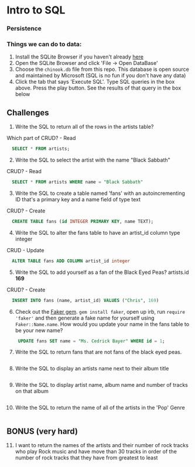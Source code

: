 Intro to SQL
============

### Persistence


### Things we can do to data:



1. Install the SQLite Browser if you haven't already [here](http://sqlitebrowser.org/)
2. Open the SQLite Browser and click 'File -> Open DataBase'
3. Choose the `chinook.db` file from this repo. This database is open source and maintained by Microsoft (SQL is no fun if you don't have any data)
4. Click the tab that says 'Execute SQL'. Type SQL queries in the box above. Press the play button. See the results of that query in the box below

## Challenges

1. Write the SQL to return all of the rows in the artists table?

Which part of CRUD? - Read

```SQL
  SELECT * FROM artists;
```

2. Write the SQL to select the artist with the name "Black Sabbath"

CRUD? - Read

```SQL
  SELECT * FROM artists WHERE name = "Black Sabbath"

```

3. Write the SQL to create a table named 'fans' with an autoincrementing ID that's a primary key and a name field of type text

CRUD? - Create

```sql
  CREATE TABLE fans (id INTEGER PRIMARY KEY, name TEXT);

```

4. Write the SQL to alter the fans table to have an artist_id column type integer

CRUD - Update

```sql
  ALTER TABLE fans ADD COLUMN artist_id integer

```

5. Write the SQL to add yourself as a fan of the Black Eyed Peas? artists.id **169**

CRUD? - Create

```sql
  INSERT INTO fans (name, artist_id) VALUES ("Chris", 169)
```

6. Check out the [Faker gem](https://github.com/stympy/faker). `gem install faker`, open up irb, run `require 'faker'` and then generate a fake name for yourself using `Faker::Name.name`. How would you update your name in the fans table to be your new name?

   ```sql
    UPDATE fans SET name = "Ms. Cedrick Bayer" WHERE id = 1;
   ```

7. Write the SQL to return fans that are not fans of the black eyed peas.

```sql

```

8. Write the SQL to display an artists name next to their album title


```sql


```

9. Write the SQL to display artist name, album name and number of tracks on that album

```sql

```

10. Write the SQL to return the name of all of the artists in the 'Pop' Genre

```sql

```

## BONUS (very hard)

11. I want to return the names of the artists and their number of rock tracks
    who play Rock music
    and have move than 30 tracks
    in order of the number of rock tracks that they have
    from greatest to least

```sql

```
